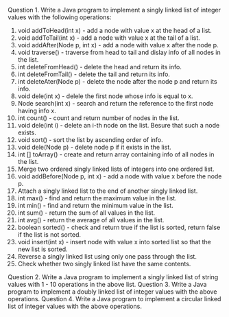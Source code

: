 Question 1. Write a Java program to implement a singly linked list of integer values with the following operations:
1.   void addToHead(int x) - add a node with value x  at the head of  a list.
2.   void addToTail(int x) - add a node with value x  at the tail of  a list.
3.   void addAfter(Node p, int x) - add a node with value x  after the node p.
4.   void traverse() - traverse from head to tail and dislay info of all nodes in the list.
5.   int deleteFromHead() - delete the head and return its info.
6.   int deleteFromTail() - delete the tail and return its info.
7.   int deleteAter(Node p) - delete the node after the node  p  and return its info.
8.   void dele(int x) - delele the first node whose info is equal to  x.
9.   Node search(int x) - search and return the reference to the first node having info x.
10. int count() - count and return number of nodes in the list.
11. void dele(int i) - delete an i-th node on the list. Besure that such a node exists.
12. void sort() - sort the list by ascending order of info.
13. void dele(Node p) - delete node p if it exists in the list.
14. int [] toArray() - create and return array containing info of all nodes in the list.
15. Merge two ordered singly linked lists of integers into one ordered list.
16. void addBefore(Node p, int x) - add a node with value x  before the node p.
17. Attach a singly linked list to the end of another singly linked list.
18. int max() - find and return the maximum value in the list. 
19. int min() - find and return the minimum value in the list. 
20. int sum() - return the sum of all values in the list. 
21. int avg() - return the average of all values in the list.
22. boolean sorted() - check and return true if the list is sorted, return false if the list is not sorted.
23. void insert(int x) - insert node with value x into sorted list so that the new list is sorted.
24. Reverse a singly linked list using only one pass through the list.
25. Check whether two singly linked list have the same contents.

Question 2. Write a Java program to implement a singly linked list of  string values with 1 - 10 operations in the above list.
Question 3. Write a Java program to implement a doubly linked list of  integer values with the above operations.
Question 4. Write a Java program to implement a circular linked list of  integer values with the above operations.
